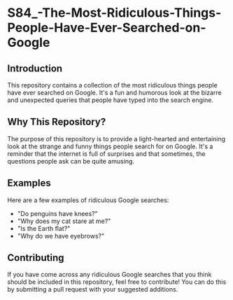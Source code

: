 # S84_-The-Most-Ridiculous-Things-People-Have-Ever-Searched-on-Google
## Introduction

This repository contains a collection of the most ridiculous things people have ever searched on Google. It's a fun and humorous look at the bizarre and unexpected queries that people have typed into the search engine.


## Why This Repository?

The purpose of this repository is to provide a light-hearted and entertaining look at the strange and funny things people search for on Google. It's a reminder that the internet is full of surprises and that sometimes, the questions people ask can be quite amusing.

## Examples

Here are a few examples of ridiculous Google searches:

- "Do penguins have knees?"
- "Why does my cat stare at me?"
- "Is the Earth flat?"
- "Why do we have eyebrows?"

## Contributing

If you have come across any ridiculous Google searches that you think should be included in this repository, feel free to contribute! You can do this by submitting a pull request with your suggested additions.